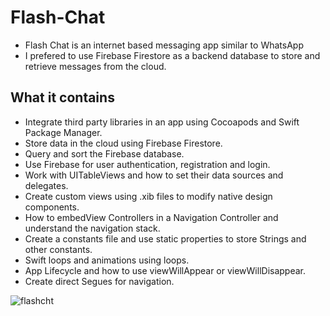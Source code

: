 
# Flash-Chat

* Flash Chat is an internet based messaging app similar to WhatsApp
* I prefered to use Firebase Firestore  as a backend database to store and retrieve messages from the cloud. 

## What it contains 

* Integrate third party libraries in an app using Cocoapods and Swift Package Manager.
* Store data in the cloud using Firebase Firestore.
* Query and sort the Firebase database.
* Use Firebase for user authentication, registration and login.
* Work with UITableViews and how to set their data sources and delegates.
* Create custom views using .xib files to modify native design components.
* How to embedView Controllers in a Navigation Controller and understand the navigation stack.
* Create a constants file and use static properties to store Strings and other constants.
* Swift loops and animations using loops.
* App Lifecycle and how to use viewWillAppear or viewWillDisappear.
* Create direct Segues for navigation.

![flashcht](https://github.com/mesutgdk/FlashChat/assets/112901255/edcc3187-ebbd-4e92-a57e-98919da59257)

